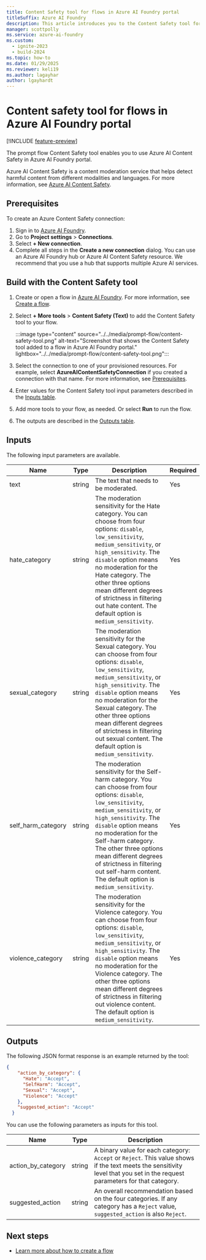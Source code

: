 ```yaml
---
title: Content Safety tool for flows in Azure AI Foundry portal
titleSuffix: Azure AI Foundry
description: This article introduces you to the Content Safety tool for flows in Azure AI Foundry portal.
manager: scottpolly
ms.service: azure-ai-foundry
ms.custom:
  - ignite-2023
  - build-2024
ms.topic: how-to
ms.date: 01/29/2025
ms.reviewer: keli19
ms.author: lagayhar
author: lgayhardt
---
```


# Content safety tool for flows in Azure AI Foundry portal

[!INCLUDE [feature-preview](../../includes/feature-preview.md)]

The prompt flow Content Safety tool enables you to use Azure AI Content Safety in Azure AI Foundry portal.

Azure AI Content Safety is a content moderation service that helps detect harmful content from different modalities and languages. For more information, see [Azure AI Content Safety](/azure/ai-services/content-safety/).

## Prerequisites

To create an Azure Content Safety connection:

1. Sign in to [Azure AI Foundry](https://ml.azure.com/).
1. Go to **Project settings** > **Connections**.
1. Select **+ New connection**.
1. Complete all steps in the **Create a new connection** dialog. You can use an Azure AI Foundry hub or Azure AI Content Safety resource. We recommend that you use a hub that supports multiple Azure AI services.

## Build with the Content Safety tool

1. Create or open a flow in [Azure AI Foundry](https://ai.azure.com). For more information, see [Create a flow](../flow-develop.md).
1. Select **+ More tools** > **Content Safety (Text)** to add the Content Safety tool to your flow.

    :::image type="content" source="../../media/prompt-flow/content-safety-tool.png" alt-text="Screenshot that shows the Content Safety tool added to a flow in Azure AI Foundry portal." lightbox="../../media/prompt-flow/content-safety-tool.png":::

1. Select the connection to one of your provisioned resources. For example, select **AzureAIContentSafetyConnection** if you created a connection with that name. For more information, see [Prerequisites](#prerequisites).
1. Enter values for the Content Safety tool input parameters described in the [Inputs table](#inputs).
1. Add more tools to your flow, as needed. Or select **Run** to run the flow.
1. The outputs are described in the [Outputs table](#outputs).

## Inputs

The following input parameters are available.

| Name | Type | Description | Required |
| ---- | ---- | ----------- | -------- |
| text | string | The text that needs to be moderated. | Yes |
| hate_category | string | The moderation sensitivity for the Hate category. You can choose from four options: `disable`, `low_sensitivity`, `medium_sensitivity`, or `high_sensitivity`. The `disable` option means no moderation for the Hate category. The other three options mean different degrees of strictness in filtering out hate content. The default option is `medium_sensitivity`. | Yes |
| sexual_category | string | The moderation sensitivity for the Sexual category. You can choose from four options: `disable`, `low_sensitivity`, `medium_sensitivity`, or `high_sensitivity`. The `disable` option means no moderation for the Sexual category. The other three options mean different degrees of strictness in filtering out sexual content. The default option is `medium_sensitivity`. | Yes |
| self_harm_category | string | The moderation sensitivity for the Self-harm category. You can choose from four options: `disable`, `low_sensitivity`, `medium_sensitivity`, or `high_sensitivity`. The `disable` option means no moderation for the Self-harm category. The other three options mean different degrees of strictness in filtering out self-harm content. The default option is `medium_sensitivity`. | Yes |
| violence_category | string | The moderation sensitivity for the Violence category. You can choose from four options: `disable`, `low_sensitivity`, `medium_sensitivity`, or `high_sensitivity`. The `disable` option means no moderation for the Violence category. The other three options mean different degrees of strictness in filtering out violence content. The default option is `medium_sensitivity`. | Yes |

## Outputs

The following JSON format response is an example returned by the tool:

```json
{
    "action_by_category": {
      "Hate": "Accept",
      "SelfHarm": "Accept",
      "Sexual": "Accept",
      "Violence": "Accept"
    },
    "suggested_action": "Accept"
  }
```

You can use the following parameters as inputs for this tool.

| Name | Type | Description | 
| ---- | ---- | ----------- | 
| action_by_category | string | A binary value for each category: `Accept` or `Reject`. This value shows if the text meets the sensitivity level that you set in the request parameters for that category. | 
| suggested_action | string | An overall recommendation based on the four categories. If any category has a `Reject` value, `suggested_action` is also `Reject`. |

## Next steps

- [Learn more about how to create a flow](../flow-develop.md)
